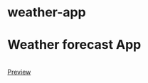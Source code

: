 # weather-app
<h1>Weather forecast App</h1> <br>
<a href="https://weather-fc.netlify.app/" target="_blank">Preview</a>
